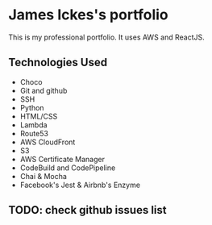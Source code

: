 # James Ickes's portfolio
This is my professional portfolio. It uses AWS and ReactJS.

## Technologies Used
* Choco
* Git and github
* SSH
* Python
* HTML/CSS
* Lambda
* Route53
* AWS CloudFront
* S3
* AWS Certificate Manager
* CodeBuild and CodePipeline
* Chai & Mocha
* Facebook's Jest & Airbnb's Enzyme

## TODO: check github issues list